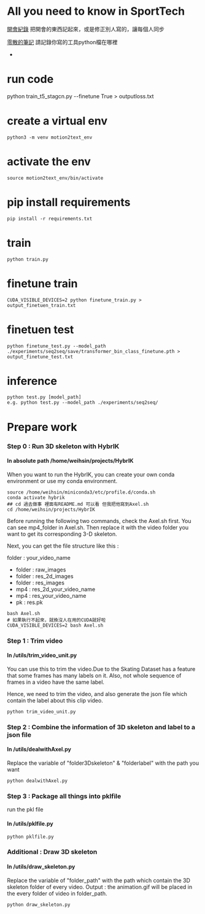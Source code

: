 # All you need to know in SportTech
[開會紀錄](https://hackmd.io/5zQZLTOYQYGuZ4nn2sWZVw)
把開會的東西記起來，或是修正別人寫的，讓每個人同步

[零散的筆記](https://hackmd.io/thcD77cGSVinURAAFO3bfg)
請記錄你寫的工具python檔在哪裡

-
# run code
python train_t5_stagcn.py --finetune True > outputloss.txt 
# create a virtual env
```
python3 -m venv motion2text_env
```
# activate the env
```
source motion2text_env/bin/activate
```
# pip install requirements
```
pip install -r requirements.txt
```
# train
```
python train.py
```

# finetune train
```
CUDA_VISIBLE_DEVICES=2 python finetune_train.py > output_finetuen_train.txt
```

# finetuen test
```
python finetune_test.py --model_path ./experiments/seq2seq/save/transformer_bin_class_finetune.pth > output_finetune_test.txt
```

# inference
```
python test.py [model_path]
e.g. python test.py --model_path ./experiments/seq2seq/
```
# Prepare work
### Step 0 : Run 3D skeleton with HybrIK
#### In absolute path /home/weihsin/projects/HybrIK
When you want to run the HybrIK, you can create your own conda environment or use my conda environment.

```
source /home/weihsin/miniconda3/etc/profile.d/conda.sh
conda activate hybrik
## cd 過去做事 裡面有README.md 可以看 但我把他寫到Axel.sh
cd /home/weihsin/projects/HybrIK
```
Before running the following two commands, check the Axel.sh first.
You can see mp4_folder in Axel.sh. Then replace it with the video folder you want to get its corresponding 3-D skeleton.

Next, you can get the file structure like this :

folder : your_video_name
- folder : raw_images
- folder : res_2d_images
- folder : res_images
- mp4 : res_2d_your_video_name
- mp4 : res_your_video_name
- pk : res.pk


```
bash Axel.sh
# 如果執行不起來，就換沒人在用的CUDA就好啦
CUDA_VISIBLE_DEVICES=2 bash Axel.sh     
```


### Step 1 : Trim video
#### In /utils/trim_video_unit.py
You can use this to trim the video.Due to the Skating Dataset has a feature that some frames has many labels on it. Also, not whole sequence of frames in a video have the same label.

Hence, we need to trim the video, and also generate the json file which contain the label about this clip video.
```
python trim_video_unit.py
```

### Step 2 : Combine the information of 3D skeleton and label to a json file 
#### In /utils/dealwithAxel.py 
Replace the variable of "folder3Dskeleton" & "folderlabel" with the path you want 
```
python dealwithAxel.py
```
### Step 3 : Package all things into pklfile
run the pkl file
#### In /utils/pklfile.py 
```
python pklfile.py
```
### Additional : Draw 3D skeleton 
####  In /utils/draw_skeleton.py
Replace the variable of "folder_path" with the path which contain the 3D skeleton folder of every video. 
Output : the animation.gif will be placed in the every folder of video in folder_path.
```
python draw_skeleton.py
```


